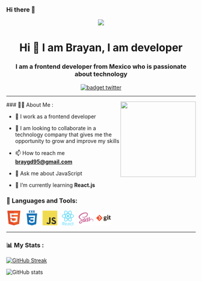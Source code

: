### Hi there 👋

<div id="header" align="center">
    <img src="https://lh3.googleusercontent.com/IKACYcRzfRafyywq-i3QKWM3CALwdOTVC3q5Ka8WrrOgDp0Oq2OIhz2OwNMTZGkQWihNNjImu0r9KraSaWpVlhqGJ-l4NtTReol-Zg" width="200">
    <h1 align="center">Hi 👋 I am Brayan, I am developer</h1>
    <h3>I am a frontend developer from Mexico who is passionate about technology</h3>
</div>
<div id="badgets" align="center">
    <a href="https://twitter.com/CryptoChaaos" >
        <img src="https://img.shields.io/twitter/follow/CryptoChaaos" alt="badget twitter">
    </a>
</div>


---
<div>
    <img align="right" src="https://giphy.com/embed/xTcnSWYZvafyhEACBO" width="200" height="200" frameBorder="0" class="giphy-embed" allowFullScreen></img>
</div>
### 👨‍💻 About Me :

- 📝 I work as a frontend developer

- 👯 I am looking to collaborate in a technology company that gives me the opportunity to grow and improve my skills

- 📫 How to reach me **braygd95@gmail.com**

- 💬 Ask me about JavaScript

- 🌱 I’m currently learning **React.js**

<div align="left">
    <h3>🔨 Languages and Tools:</h3>
    <div>
        <img src="https://github.com/devicons/devicon/blob/master/icons/html5/html5-original.svg" title="HTML5" alt="HTML" width="40" height="40"/>&nbsp;
        <img src="https://github.com/devicons/devicon/blob/master/icons/css3/css3-plain-wordmark.svg"  title="CSS3" alt="CSS" width="40" height="40"/>&nbsp;
        <img src="https://github.com/devicons/devicon/blob/master/icons/javascript/javascript-original.svg" title="JavaScript" alt="JavaScript" width="40" height="40"/>&nbsp;
        <img src="https://github.com/devicons/devicon/blob/master/icons/react/react-original-wordmark.svg" title="React" alt="React" width="40" height="40"/>&nbsp;
        <img src="https://github.com/devicons/devicon/blob/master/icons/sass/sass-original.svg" title="Sass" alt="Sass" width="40" height="40"/>&nbsp;
        <img src="https://github.com/devicons/devicon/blob/master/icons/git/git-original-wordmark.svg" title="Git" **alt="Git" width="40" height="40"/>
      </div>
</div>


---

### 📊 My Stats :

[![GitHub Streak](http://github-readme-streak-stats.herokuapp.com?user=BrayGD&theme=react)](https://git.io/streak-stats)

![GitHub stats](https://github-readme-stats.vercel.app/api?username=BrayGD&show_icons=true&theme=radical)


